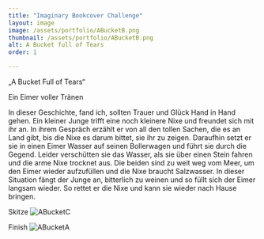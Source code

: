 ```yaml
---
title: "Imaginary Bookcover Challenge"
layout: image
image: /assets/portfolio/ABucketB.png
thumbnail: /assets/portfolio/ABucketB.png
alt: A Bucket full of Tears
order: 1

---
```


„A Bucket Full of Tears“

Ein Eimer voller Tränen

In dieser Geschichte, fand ich, sollten Trauer und Glück Hand in Hand gehen. 
Ein kleiner Junge trifft eine noch kleinere Nixe und freundet sich mit ihr an. In ihrem Gespräch erzählt er von all den tollen Sachen, die es an Land gibt, bis die Nixe es darum bittet, sie ihr zu zeigen.
Daraufhin setzt er sie in einen Eimer Wasser auf seinen Bollerwagen und führt sie durch die Gegend. Leider verschütten sie das Wasser, als sie über einen Stein fahren und die arme Nixe trocknet aus. Die beiden sind zu weit weg vom Meer, um den Eimer wieder aufzufüllen und die Nixe braucht Salzwasser. 
In dieser Situation fängt der Junge an, bitterlich zu weinen und so füllt sich der Eimer langsam wieder.
So rettet er die Nixe und kann sie wieder nach Hause bringen.


Skitze
![ABucketC](../assets/portfolio/ABucketA.png)

Finish
![ABucketA](../assets/portfolio/ABucketA.png)




